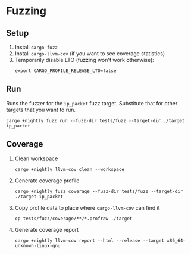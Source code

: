 # Fuzzing

## Setup

1. Install `cargo-fuzz`
1. Install `cargo-llvm-cov` (if you want to see coverage statistics)
1. Temporarily disable LTO (fuzzing won't work otherwise):
   ```
   export CARGO_PROFILE_RELEASE_LTO=false
   ```

## Run

Runs the fuzzer for the `ip_packet` fuzz target.
Substitute that for other targets that you want to run.

```
cargo +nightly fuzz run --fuzz-dir tests/fuzz --target-dir ./target ip_packet
```

## Coverage

1. Clean workspace
   ```
   cargo +nightly llvm-cov clean --workspace
   ```

1. Generate coverage profile
   ```
   cargo +nightly fuzz coverage --fuzz-dir tests/fuzz --target-dir ./target ip_packet
   ```

1. Copy profile data to place where `cargo-llvm-cov` can find it
   ```
   cp tests/fuzz/coverage/**/*.profraw ./target
   ```

1. Generate coverage report
   ```
   cargo +nightly llvm-cov report --html --release --target x86_64-unknown-linux-gnu
   ```
